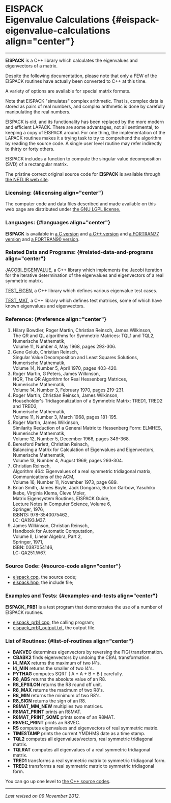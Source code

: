 EISPACK\
Eigenvalue Calculations {#eispack-eigenvalue-calculations align="center"}
=======================

------------------------------------------------------------------------

**EISPACK** is a C++ library which calculates the eigenvalues and
eigenvectors of a matrix.

Despite the following documentation, please note that only a FEW of the
EISPACK routines have actually been converted to C++ at this time.

A variety of options are available for special matrix formats.

Note that EISPACK "simulates" complex arithmetic. That is, complex data
is stored as pairs of real numbers, and complex arithmetic is done by
carefully manipulating the real numbers.

EISPACK is old, and its functionality has been replaced by the more
modern and efficient LAPACK. There are some advantages, not all
sentimental, to keeping a copy of EISPACK around. For one thing, the
implementation of the LAPACK routines makes it a trying task to try to
comprehend the algorithm by reading the source code. A single user level
routine may refer indirectly to thirty or forty others.

EISPACK includes a function to compute the singular value decomposition
(SVD) of a rectangular matrix.

The pristine correct original source code for **EISPACK** is available
through [the NETLIB web site](http://www.netlib.org/).

### Licensing: {#licensing align="center"}

The computer code and data files described and made available on this
web page are distributed under [the GNU LGPL
license.](../../txt/gnu_lgpl.txt)

### Languages: {#languages align="center"}

**EISPACK** is available in [a C
version](../../c_src/eispack/eispack.md) and [a C++
version](../../master/eispack/eispack.md) and [a FORTRAN77
version](../../f77_src/eispack/eispack.md) and [a FORTRAN90
version](../../f_src/eispack/eispack.md).

### Related Data and Programs: {#related-data-and-programs align="center"}

[JACOBI\_EIGENVALUE](../../master/jacobi_eigenvalue/jacobi_eigenvalue.md),
a C++ library which implements the Jacobi iteration for the iterative
determination of the eigenvalues and eigenvectors of a real symmetric
matrix.

[TEST\_EIGEN](../../master/test_eigen/test_eigen.md), a C++ library
which defines various eigenvalue test cases.

[TEST\_MAT](../../master/test_mat/test_mat.md), a C++ library which
defines test matrices, some of which have known eigenvalues and
eigenvectors.

### Reference: {#reference align="center"}

1.  Hilary Bowdler, Roger Martin, Christian Reinsch, James Wilkinson,\
    The QR and QL algorithms for Symmetric Matrices: TQL1 and TQL2,\
    Numerische Mathematik,\
    Volume 11, Number 4, May 1968, pages 293-306.
2.  Gene Golub, Christian Reinsch,\
    Singular Value Decomposition and Least Squares Solutions,\
    Numerische Mathematik,\
    Volume 14, Number 5, April 1970, pages 403-420.
3.  Roger Martin, G Peters, James Wilkinson,\
    HQR, The QR Algorithm for Real Hessenberg Matrices,\
    Numerische Mathematik,\
    Volume 14, Number 3, February 1970, pages 219-231.
4.  Roger Martin, Christian Reinsch, James Wilkinson,\
    Householder's Tridiagonalization of a Symmetric Matrix: TRED1, TRED2
    and TRED3,\
    Numerische Mathematik,\
    Volume 11, Number 3, March 1968, pages 181-195.
5.  Roger Martin, James Wilkinson,\
    Similarity Reduction of a General Matrix to Hessenberg Form:
    ELMHES,\
    Numerische Mathematik,\
    Volume 12, Number 5, December 1968, pages 349-368.
6.  Beresford Parlett, Christian Reinsch,\
    Balancing a Matrix for Calculation of Eigenvalues and Eigenvectors,\
    Numerische Mathematik,\
    Volume 13, Number 4, August 1969, pages 293-304.
7.  Christian Reinsch,\
    Algorithm 464: Eigenvalues of a real symmetric tridiagonal matrix,\
    Communications of the ACM,\
    Volume 16, Number 11, November 1973, page 689.
8.  Brian Smith, James Boyle, Jack Dongarra, Burton Garbow, Yasuhiko
    Ikebe, Virginia Klema, Cleve Moler,\
    Matrix Eigensystem Routines, EISPACK Guide,\
    Lecture Notes in Computer Science, Volume 6,\
    Springer, 1976,\
    ISBN13: 978-3540075462,\
    LC: QA193.M37.
9.  James Wilkinson, Christian Reinsch,\
    Handbook for Automatic Computation,\
    Volume II, Linear Algebra, Part 2,\
    Springer, 1971,\
    ISBN: 0387054146,\
    LC: QA251.W67.

### Source Code: {#source-code align="center"}

-   [eispack.cpp](eispack.cpp), the source code;
-   [eispack.hpp](eispack.hpp), the include file;

### Examples and Tests: {#examples-and-tests align="center"}

**EISPACK\_PRB1** is a test program that demonstrates the use of a
number of EISPACK routines.

-   [eispack\_prb1.cpp](eispack_prb1.cpp), the calling program;
-   [eispack\_prb1\_output.txt](eispack_prb1_output.txt), the output
    file.

### List of Routines: {#list-of-routines align="center"}

-   **BAKVEC** determines eigenvectors by reversing the FIGI
    transformation.
-   **CBABK2** finds eigenvectors by undoing the CBAL transformation.
-   **I4\_MAX** returns the maximum of two I4's.
-   **I4\_MIN** returns the smaller of two I4's.
-   **PYTHAG** computes SQRT ( A \* A + B \* B ) carefully.
-   **R8\_ABS** returns the absolute value of an R8.
-   **R8\_EPSILON** returns the R8 round off unit.
-   **R8\_MAX** returns the maximum of two R8's.
-   **R8\_MIN** returns the minimum of two R8's.
-   **R8\_SIGN** returns the sign of an R8.
-   **R8MAT\_MM\_NEW** multiplies two matrices.
-   **R8MAT\_PRINT** prints an R8MAT.
-   **R8MAT\_PRINT\_SOME** prints some of an R8MAT.
-   **R8VEC\_PRINT** prints an R8VEC.
-   **RS** computes eigenvalues and eigenvectors of real symmetric
    matrix.
-   **TIMESTAMP** prints the current YMDHMS date as a time stamp.
-   **TQL2** computes all eigenvalues/vectors, real symmetric
    tridiagonal matrix.
-   **TQLRAT** computes all eigenvalues of a real symmetric tridiagonal
    matrix.
-   **TRED1** transforms a real symmetric matrix to symmetric
    tridiagonal form.
-   **TRED2** transforms a real symmetric matrix to symmetric
    tridiagonal form.

You can go up one level to [the C++ source codes](../cpp_src.md).

------------------------------------------------------------------------

*Last revised on 09 November 2012.*
